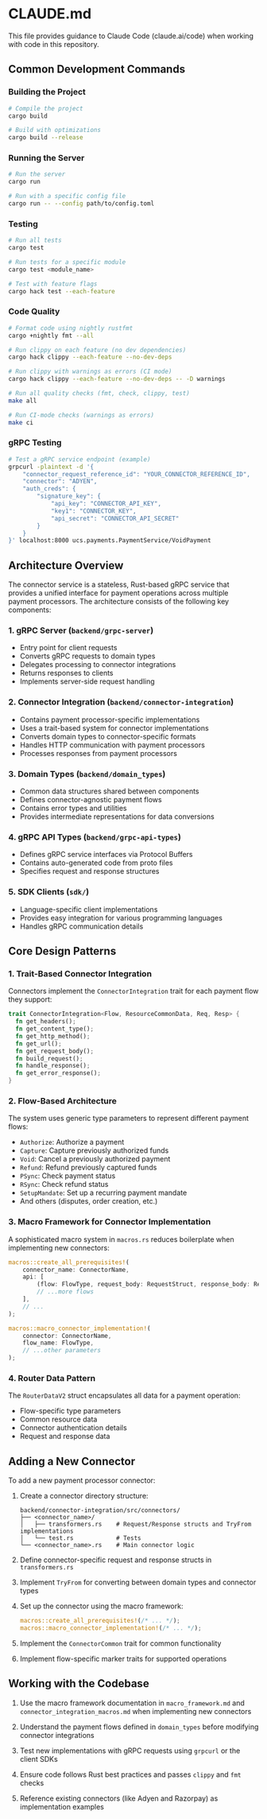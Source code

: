 # CLAUDE.md

This file provides guidance to Claude Code (claude.ai/code) when working with code in this repository.

## Common Development Commands

### Building the Project

```bash
# Compile the project
cargo build

# Build with optimizations
cargo build --release
```

### Running the Server

```bash
# Run the server
cargo run

# Run with a specific config file
cargo run -- --config path/to/config.toml
```

### Testing

```bash
# Run all tests
cargo test

# Run tests for a specific module
cargo test <module_name>

# Test with feature flags
cargo hack test --each-feature
```

### Code Quality

```bash
# Format code using nightly rustfmt
cargo +nightly fmt --all

# Run clippy on each feature (no dev dependencies)
cargo hack clippy --each-feature --no-dev-deps

# Run clippy with warnings as errors (CI mode)
cargo hack clippy --each-feature --no-dev-deps -- -D warnings

# Run all quality checks (fmt, check, clippy, test)
make all

# Run CI-mode checks (warnings as errors)
make ci
```

### gRPC Testing

```bash
# Test a gRPC service endpoint (example)
grpcurl -plaintext -d '{
    "connector_request_reference_id": "YOUR_CONNECTOR_REFERENCE_ID",
    "connector": "ADYEN",
    "auth_creds": {
        "signature_key": {
            "api_key": "CONNECTOR_API_KEY",
            "key1": "CONNECTOR_KEY",
            "api_secret": "CONNECTOR_API_SECRET"
        }
    }
}' localhost:8000 ucs.payments.PaymentService/VoidPayment
```

## Architecture Overview

The connector service is a stateless, Rust-based gRPC service that provides a unified interface for payment operations across multiple payment processors. The architecture consists of the following key components:

### 1. gRPC Server (`backend/grpc-server`)

- Entry point for client requests
- Converts gRPC requests to domain types
- Delegates processing to connector integrations
- Returns responses to clients
- Implements server-side request handling

### 2. Connector Integration (`backend/connector-integration`)

- Contains payment processor-specific implementations
- Uses a trait-based system for connector implementations
- Converts domain types to connector-specific formats
- Handles HTTP communication with payment processors
- Processes responses from payment processors

### 3. Domain Types (`backend/domain_types`)

- Common data structures shared between components
- Defines connector-agnostic payment flows
- Contains error types and utilities
- Provides intermediate representations for data conversions

### 4. gRPC API Types (`backend/grpc-api-types`)

- Defines gRPC service interfaces via Protocol Buffers
- Contains auto-generated code from proto files
- Specifies request and response structures

### 5. SDK Clients (`sdk/`)

- Language-specific client implementations
- Provides easy integration for various programming languages
- Handles gRPC communication details

## Core Design Patterns

### 1. Trait-Based Connector Integration

Connectors implement the `ConnectorIntegration` trait for each payment flow they support:

```rust
trait ConnectorIntegration<Flow, ResourceCommonData, Req, Resp> {
  fn get_headers();
  fn get_content_type();
  fn get_http_method();
  fn get_url();
  fn get_request_body();
  fn build_request();
  fn handle_response();
  fn get_error_response();
}
```

### 2. Flow-Based Architecture

The system uses generic type parameters to represent different payment flows:
- `Authorize`: Authorize a payment
- `Capture`: Capture previously authorized funds
- `Void`: Cancel a previously authorized payment
- `Refund`: Refund previously captured funds
- `PSync`: Check payment status
- `RSync`: Check refund status
- `SetupMandate`: Set up a recurring payment mandate
- And others (disputes, order creation, etc.)

### 3. Macro Framework for Connector Implementation

A sophisticated macro system in `macros.rs` reduces boilerplate when implementing new connectors:

```rust
macros::create_all_prerequisites!(
    connector_name: ConnectorName,
    api: [
        (flow: FlowType, request_body: RequestStruct, response_body: ResponseStruct, router_data: RouterDataType)
        // ...more flows
    ],
    // ...
);

macros::macro_connector_implementation!(
    connector: ConnectorName,
    flow_name: FlowType,
    // ...other parameters
);
```

### 4. Router Data Pattern

The `RouterDataV2` struct encapsulates all data for a payment operation:
- Flow-specific type parameters
- Common resource data
- Connector authentication details
- Request and response data

## Adding a New Connector

To add a new payment processor connector:

1. Create a connector directory structure:
   ```
   backend/connector-integration/src/connectors/
   ├── <connector_name>/
   │   ├── transformers.rs    # Request/Response structs and TryFrom implementations
   │   └── test.rs            # Tests
   └── <connector_name>.rs    # Main connector logic
   ```

2. Define connector-specific request and response structs in `transformers.rs`

3. Implement `TryFrom` for converting between domain types and connector types

4. Set up the connector using the macro framework:
   ```rust
   macros::create_all_prerequisites!(/* ... */);
   macros::macro_connector_implementation!(/* ... */);
   ```

5. Implement the `ConnectorCommon` trait for common functionality

6. Implement flow-specific marker traits for supported operations

## Working with the Codebase

1. Use the macro framework documentation in `macro_framework.md` and `connector_integration_macros.md` when implementing new connectors

2. Understand the payment flows defined in `domain_types` before modifying connector integrations

3. Test new implementations with gRPC requests using `grpcurl` or the client SDKs

4. Ensure code follows Rust best practices and passes `clippy` and `fmt` checks

5. Reference existing connectors (like Adyen and Razorpay) as implementation examples